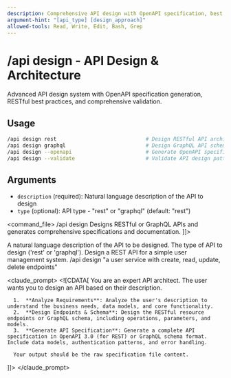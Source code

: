 ```yaml
---
description: Comprehensive API design with OpenAPI specification, best practices, and validation
argument-hint: "[api_type] [design_approach]"
allowed-tools: Read, Write, Edit, Bash, Grep
---
```


# /api design - API Design & Architecture

Advanced API design system with OpenAPI specification generation, RESTful best practices, and comprehensive validation.

## Usage
```bash
/api design rest                             # Design RESTful API architecture
/api design graphql                          # Design GraphQL API schema
/api design --openapi                        # Generate OpenAPI specification
/api design --validate                       # Validate API design patterns
```

## Arguments
- `description` (required): Natural language description of the API to design
- `type` (optional): API type - "rest" or "graphql" (default: "rest")

<command_file>
  <metadata>
    <name>/api design</name>
    <purpose>Designs RESTful or GraphQL APIs and generates comprehensive specifications and documentation.</purpose>
    <usage>
      <![CDATA[
      /api design "[description]" <type="rest">
      ]]>
    </usage>
  </metadata>

  <arguments>
    <argument name="description" type="string" required="true">
      <description>A natural language description of the API to be designed.</description>
    </argument>
    <argument name="type" type="string" required="false" default="rest">
      <description>The type of API to design ('rest' or 'graphql').</description>
    </argument>
  </arguments>
  
  <examples>
    <example>
      <description>Design a REST API for a simple user management system.</description>
      <usage>/api design "a user service with create, read, update, delete endpoints"</usage>
    </example>
  </examples>

  <claude_prompt>
    <prompt>
      <![CDATA[
You are an expert API architect. The user wants you to design an API based on their description.

      1.  **Analyze Requirements**: Analyze the user's description to understand the business needs, data models, and core functionality.
      2.  **Design Endpoints & Schema**: Design the RESTful resource endpoints or GraphQL schema, including operations, parameters, and models.
      3.  **Generate API Specification**: Generate a complete API specification in OpenAPI 3.0 (for REST) or GraphQL schema format. Include data models, authentication patterns, and error handling.

      Your output should be the raw specification file content.
]]>
    </prompt>
  </claude_prompt>

  <dependencies>
    <!-- This command is self-contained -->
  </dependencies>
</command_file>